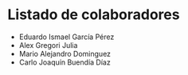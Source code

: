 # Listado de colaboradores
* Eduardo Ismael García Pérez
* Alex Gregori Julia
* Mario Alejandro Dominguez
* Carlo Joaquín Buendía Díaz
